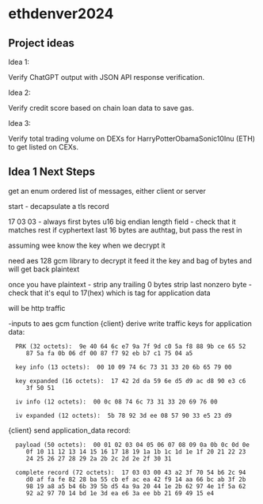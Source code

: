 # ethdenver2024

## Project ideas

Idea 1:

Verify ChatGPT output with JSON API response verification.

Idea 2:

Verify credit score based on chain loan data to save gas.

Idea 3:

Verify total trading volume on DEXs for HarryPotterObamaSonic10Inu (ETH) to get listed on CEXs. 

## Idea 1 Next Steps

get an enum
ordered list of messages, either client or server

start - 
decapsulate a tls record

17 03 03 - always first bytes
u16 big endian length field - check that it matches
rest if cyphertext
last 16 bytes are authtag, but 
pass the rest in

assuming wee know the key
when we decrypt it

need aes 128 gcm library to decrypt it
feed it the key and bag of bytes
and will get back plaintext

once you have plaintext - 
strip any trailing 0 bytes
strip last nonzero byte - check that it's equl to 17(hex)
which is tag for application data

will be http traffic

-inputs to aes gcm function
   {client}  derive write traffic keys for application data:

      PRK (32 octets):  9e 40 64 6c e7 9a 7f 9d c0 5a f8 88 9b ce 65 52
         87 5a fa 0b 06 df 00 87 f7 92 eb b7 c1 75 04 a5

      key info (13 octets):  00 10 09 74 6c 73 31 33 20 6b 65 79 00

      key expanded (16 octets):  17 42 2d da 59 6e d5 d9 ac d8 90 e3 c6
         3f 50 51

      iv info (12 octets):  00 0c 08 74 6c 73 31 33 20 69 76 00

      iv expanded (12 octets):  5b 78 92 3d ee 08 57 90 33 e5 23 d9



   {client}  send application_data record:

      payload (50 octets):  00 01 02 03 04 05 06 07 08 09 0a 0b 0c 0d 0e
         0f 10 11 12 13 14 15 16 17 18 19 1a 1b 1c 1d 1e 1f 20 21 22 23
         24 25 26 27 28 29 2a 2b 2c 2d 2e 2f 30 31

      complete record (72 octets):  17 03 03 00 43 a2 3f 70 54 b6 2c 94
         d0 af fa fe 82 28 ba 55 cb ef ac ea 42 f9 14 aa 66 bc ab 3f 2b
         98 19 a8 a5 b4 6b 39 5b d5 4a 9a 20 44 1e 2b 62 97 4e 1f 5a 62
         92 a2 97 70 14 bd 1e 3d ea e6 3a ee bb 21 69 49 15 e4



